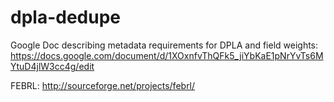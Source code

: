 dpla-dedupe
===========

Google Doc describing metadata requirements for DPLA and field weights: https://docs.google.com/document/d/1XOxnfvThQFk5_jiYbKaE1pNrYvTs6MYtuD4jlW3cc4g/edit

FEBRL: http://sourceforge.net/projects/febrl/
